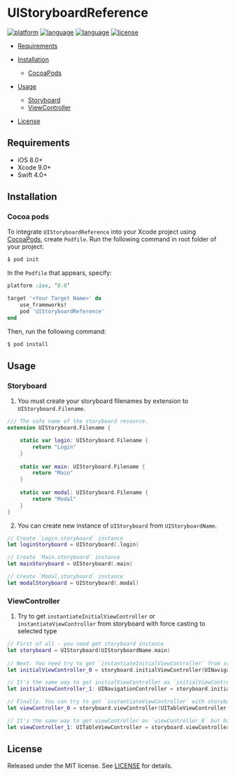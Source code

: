 # UIStoryboardReference

[![platform](https://img.shields.io/badge/Platform-iOS%208%2B-blue.svg)]()
[![language](https://img.shields.io/badge/Language-Swift-red.svg)]()
[![language](https://img.shields.io/badge/pod-4.0.0-blue.svg)]()
[![license](https://img.shields.io/badge/license-MIT-lightgray.svg)]()

- [Requirements](#requirements)

- [Installation](#installation)
    - [CocoaPods](#CocoaPods)
    
- [Usage](#usage)
    - [Storyboard](#Storyboard)
    - [ViewController](#ViewController)
    
- [License](#license)

## Requirements

- iOS 8.0+
- Xcode 9.0+
- Swift 4.0+

## Installation
### Cocoa pods
To integrate `UIStoryboardReference` into your Xcode project using [CocoaPods](http://cocoapods.org), create `Podfile`.  Run the following command in root folder of your project:

```bash
$ pod init
```
In the `Podfile` that appears, specify:

```ruby
platform :ios, ‘8.0’

target '<Your Target Name>' do
    use_frameworks!
    pod 'UIStoryboardReference'
end
```

Then, run the following command:

```bash
$ pod install
```

## Usage
### Storyboard
1. You must create your storyboard filenames by extension to `UIStoryboard.Filename`.

```swift
/// The safe name of the storyboard resource.
extension UIStoryboard.Filename {

    static var login: UIStoryboard.Filename {
        return "Login"
    }
    
    static var main: UIStoryboard.Filename {
        return "Main"
    }
    
    static var modal: UIStoryboard.Filename {
        return "Modal"
    }
}
```

2. You can create new instance of `UIStoryboard` from `UIStoryboardName`.
```swift
// Create `Login.storyboard` instance
let loginStoryboard = UIStoryboard(.login)

// Create `Main.storyboard` instance
let mainStoryboard = UIStoryboard(.main)

// Create `Modal.storyboard` instance
let modalStoryboard = UIStoryboard(.modal)
```

### ViewController
1. Try to get `instantiateInitialViewController` or `instantiateViewController` from storyboard with force casting to selected type
```swift
// First of all - you need get storyboard instance
let storyboard = UIStoryboard(UIStoryboardName.main)
    
// Next. You need try to get `instantiateInitialViewController` from storyboard with selected type. If `viewController` can't cast to selected type you fetch fatal error!
let initialViewController_0 = storyboard.initialViewController(UINavigationController.self)  

// It's the same way to get initialViewController as `initialViewController_0` but have different syntaxis. Use which is more suitable for you
let initialViewController_1: UINavigationController = storyboard.initialViewController() 

// Finally. You can try to get `instantiateViewController` with storyboard id from storyboard with selected type. If `viewController` `storyboardFilename` is not equal to Storyboard ID or can't cast to selected type you fetch fatal error!
let viewController_0 = storyboard.viewController(UITableViewController.self)

// It's the same way to get viewController as `viewController_0` but have different syntaxis. Use which is more suitable for you
let viewController_1: UITableViewController = storyboard.viewController()
```

## License
Released under the MIT license. See [LICENSE](https://github.com/YuriFox/UIStoryboardReference/blob/master/LICENSE) for details.
